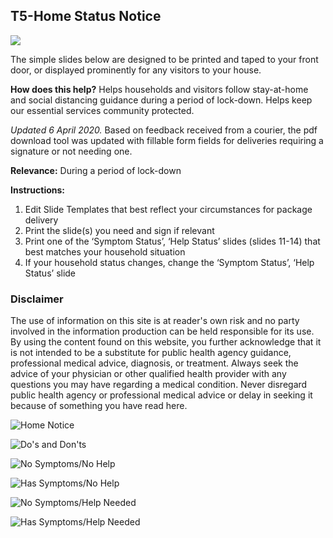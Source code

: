 ## T5-Home Status Notice

<a href="/T5-Home_Notice-v2.pdf" target="_blank">
    <img class="downloadtools" src="/download-tools.png" />
</a>

The simple slides below are designed to be printed and taped to your front door, or displayed prominently for any visitors to your house.

**How does this help?** Helps households and visitors follow stay-at-home and social distancing guidance during a period of lock-down. Helps keep our essential services community protected.

_Updated 6 April 2020._ Based on feedback received from a courier, the pdf download tool was updated with fillable form fields for deliveries requiring a signature or not needing one.

**Relevance:** During a period of lock-down

**Instructions:**
1. Edit Slide Templates that best reflect your circumstances for package delivery
2. Print the slide(s) you need and sign if relevant
3. Print one of the ‘Symptom Status’, ‘Help Status’ slides (slides 11-14) that best matches your household situation
4. If your household status changes, change the ‘Symptom Status’, ‘Help Status’ slide

### Disclaimer

The use of information on this site is at reader's own risk and no party involved in the information production can be held responsible for its use. By using the content found on this website, you further acknowledge that it is not intended to be a substitute for public health agency guidance, professional medical advice, diagnosis, or treatment. Always seek the advice of your physician or other qualified health provider with any questions you may have regarding a medical condition. Never disregard public health agency or professional medical advice or delay in seeking it because of something you have read here.

![Home Notice](/t5_home_notice_sign1.jpg)

![Do's and Don'ts](/t5_home_notice_sign2.jpg)

![No Symptoms/No Help](/t5_home_notice_sign3.jpg)

![Has Symptoms/No Help](/t5_home_notice_sign4.jpg)

![No Symptoms/Help Needed](/t5_home_notice_sign5.jpg)

![Has Symptoms/Help Needed](/t5_home_notice_sign6.jpg)
